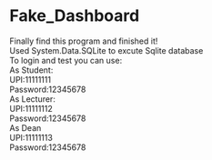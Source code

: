 Fake_Dashboard
==============
Finally find this program and finished it!<br>
Used System.Data.SQLite to excute Sqlite database<br>
To login and test you can use:<br>
As Student:<br>
UPI:11111111<br>
Password:12345678<br>
As Lecturer:<br>
UPI:11111112<br>
Password:12345678<br>
As Dean<br>
UPI:11111113<br>
Password:12345678

